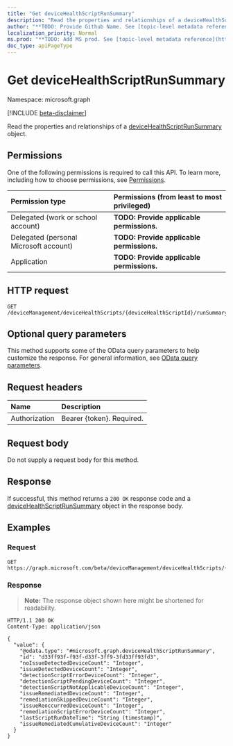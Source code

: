 ```yaml
---
title: "Get deviceHealthScriptRunSummary"
description: "Read the properties and relationships of a deviceHealthScriptRunSummary object."
author: "**TODO: Provide Github Name. See [topic-level metadata reference](https://msgo.azurewebsites.net/add/document/guidelines/metadata.html#topic-level-metadata)**"
localization_priority: Normal
ms.prod: "**TODO: Add MS prod. See [topic-level metadata reference](https://msgo.azurewebsites.net/add/document/guidelines/metadata.html#topic-level-metadata)**"
doc_type: apiPageType
---
```


# Get deviceHealthScriptRunSummary
Namespace: microsoft.graph

[!INCLUDE [beta-disclaimer](../../includes/beta-disclaimer.md)]

Read the properties and relationships of a [deviceHealthScriptRunSummary](../resources/intune-devicehealthscriptrunsummary.md) object.

## Permissions
One of the following permissions is required to call this API. To learn more, including how to choose permissions, see [Permissions](/graph/permissions-reference).

|Permission type|Permissions (from least to most privileged)|
|:---|:---|
|Delegated (work or school account)|**TODO: Provide applicable permissions.**|
|Delegated (personal Microsoft account)|**TODO: Provide applicable permissions.**|
|Application|**TODO: Provide applicable permissions.**|

## HTTP request

<!-- {
  "blockType": "ignored"
}
-->
``` http
GET /deviceManagement/deviceHealthScripts/{deviceHealthScriptId}/runSummary
```

## Optional query parameters
This method supports some of the OData query parameters to help customize the response. For general information, see [OData query parameters](/graph/query-parameters).

## Request headers
|Name|Description|
|:---|:---|
|Authorization|Bearer {token}. Required.|

## Request body
Do not supply a request body for this method.

## Response

If successful, this method returns a `200 OK` response code and a [deviceHealthScriptRunSummary](../resources/intune-devicehealthscriptrunsummary.md) object in the response body.

## Examples

### Request
<!-- {
  "blockType": "request",
  "name": "get_devicehealthscriptrunsummary"
}
-->
``` http
GET https://graph.microsoft.com/beta/deviceManagement/deviceHealthScripts/{deviceHealthScriptId}/runSummary
```


### Response
>**Note:** The response object shown here might be shortened for readability.
<!-- {
  "blockType": "response",
  "truncated": true,
  "@odata.type": "microsoft.graph.deviceHealthScriptRunSummary"
}
-->
``` http
HTTP/1.1 200 OK
Content-Type: application/json

{
  "value": {
    "@odata.type": "#microsoft.graph.deviceHealthScriptRunSummary",
    "id": "d33ff93f-f93f-d33f-3ff9-3fd33ff93fd3",
    "noIssueDetectedDeviceCount": "Integer",
    "issueDetectedDeviceCount": "Integer",
    "detectionScriptErrorDeviceCount": "Integer",
    "detectionScriptPendingDeviceCount": "Integer",
    "detectionScriptNotApplicableDeviceCount": "Integer",
    "issueRemediatedDeviceCount": "Integer",
    "remediationSkippedDeviceCount": "Integer",
    "issueReoccurredDeviceCount": "Integer",
    "remediationScriptErrorDeviceCount": "Integer",
    "lastScriptRunDateTime": "String (timestamp)",
    "issueRemediatedCumulativeDeviceCount": "Integer"
  }
}
```

